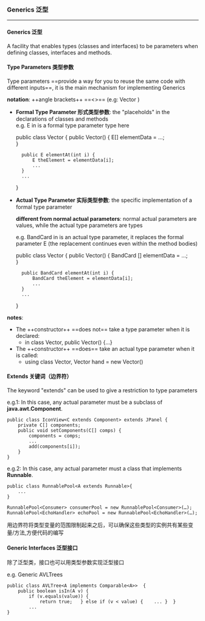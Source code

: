### Generics 泛型
---
#### Generics 泛型

A  facility that enables types (classes and interfaces) to be parameters when defining classes, interfaces and methods.

#### Type Parameters 类型参数
 Type parameters ==provide a way for you to reuse the same code with different inputs==, it is the main mechanism for implementing Generics   

**notation**: ++angle brackets++ ==<>== (e.g: Vector <Integer>)
* **Formal Type Parameter 形式类型参数**: the "placeholds" in the declarations of classes and methods    
    e.g. E in <E> is a formal type parameter type here
    

    public class Vector<E> {
        public Vector() {
        E[] elementData = ...;   
        } 
 
        public E elementAt(int i) {
            E theElement = elementData[i];     
            ...   
        }  
        ...  
    }
    
* **Actual Type Parameter 实际类型参数**: the specific implementation of a formal type parameter   

    **different from normal actual parameters**: normal actual parameters are values, while the actual type parameters are types

    e.g. BandCard in <BandCard> is an actual type parameter, it replaces the formal parameter E (the  replacement continues even within the method bodies)

    
    public class Vector<BandCard> {
        public Vector() {
            BandCard [] elementData = ...;   
        } 
 
        public BandCard elementAt(int i) {
            BandCard theElement = elementData[i];
            ...   
        }   
        ...  
    } 
    
**notes**:
* The ++constructor++ ==does not== take a type parameter when it is declared:
    *  in class Vector, public Vector() {...} 
* The ++constructor++ ==does== take an actual type parameter when it is called: 
    *  using class Vector, Vector<BandCard> hand = new Vector<BandCard>() 

#### Extends 关键词（边界符）
The keyword "extends" can be used to give a restriction to type parameters

e.g.1: In this case, any actual parameter must be a subclass of **java.awt.Component**. 

    public class IconView<C extends Component> extends JPanel {
        private C[] components;    
        public void setComponents(C[] comps) {      
            components = comps;
            ...      
            add(components[i]); 
        }  
    } 
    
e.g.2: In this case, any actual parameter must a class that implements **Runnable**.

    public class RunnablePool<A extends Runnable>{
        ...  
    } 
    
    RunnablePool<Consumer> consumerPool = new RunnablePool<Consumer>(…);
    RunnablePool<EchoHandler> echoPool = new RunnablePool<EchoHandler>(…);
    
用边界符将类型变量的范围限制起来之后，可以确保这些类型的实例共有某些变量/方法,方便代码的编写

#### Generic Interfaces 泛型接口
除了泛型类，接口也可以用类型参数实现泛型接口

e.g. Generic AVLTrees

    public class AVLTree<A implements Comparable<A>>  {
        public boolean isIn(A v) {
            if (v.equals(value)) {
                return true;   } else if (v < value) {    ... }  } 
            ...  
    }